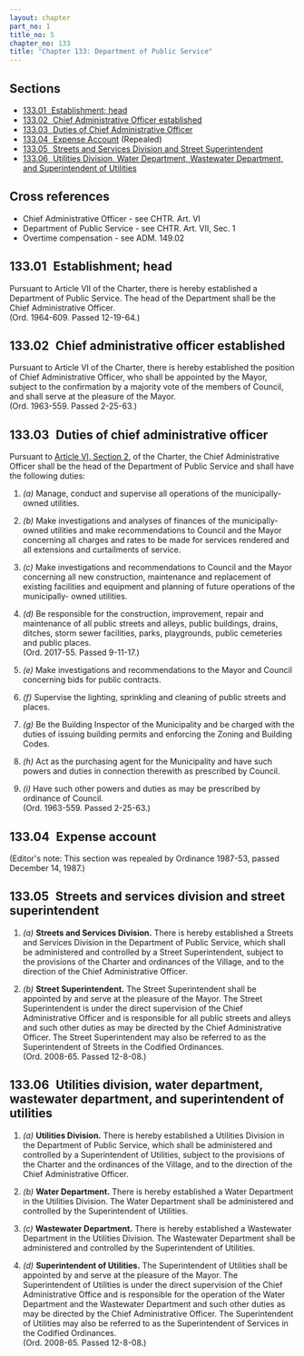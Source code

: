 ```yaml
---
layout: chapter
part_no: 1
title_no: 5
chapter_no: 133
title: "Chapter 133: Department of Public Service"
---
```


## Sections

* [133.01   Establishment; head](#13301-establishment-head)
* [133.02   Chief Administrative Officer established](#13302-chief-administrative-officer-established)
* [133.03   Duties of Chief Administrative Officer](#13303-duties-of-chief-administrative-officer)
* [133.04   Expense Account](#13304-expense-account) (Repealed)
* [133.05   Streets and Services Division and Street Superintendent](#13305-streets-and-services-division-and-street-superintendent)
* [133.06   Utilities Division, Water Department, Wastewater Department, and Superintendent of Utilities](#13306-utilities-division-water-department-wastewater-department-and-superintendent-of-utilities)

## Cross references

* Chief Administrative Officer - see CHTR. Art. VI
* Department of Public Service - see CHTR. Art. VII, Sec. 1
* Overtime compensation - see ADM. 149.02

## 133.01   Establishment; head

Pursuant to Article VII of the Charter, there is hereby established a Department
of Public Service. The head of the Department shall be the Chief Administrative
Officer.\
(Ord. 1964-609. Passed 12-19-64.)

## 133.02   Chief administrative officer established

Pursuant to Article VI of the Charter, there is hereby established the position
of Chief Administrative Officer, who shall be appointed by the Mayor, subject to
the confirmation by a majority vote of the members of Council, and shall serve
at the pleasure of the Mayor.\
(Ord. 1963-559. Passed 2-25-63.)

## 133.03   Duties of chief administrative officer

Pursuant to [Article VI, Section 2][], of the Charter, the Chief Administrative
Officer shall be the head of the Department of Public Service and shall have the
following duties:

1. _(a)_ Manage, conduct and supervise all operations of the municipally-owned
utilities.

2. _(b)_ Make investigations and analyses of finances of the municipally-owned
utilities and make recommendations to Council and the Mayor concerning all
charges and rates to be made for services rendered and all extensions and
curtailments of service.

3. _(c)_ Make investigations and recommendations to Council and the Mayor
concerning all new construction, maintenance and replacement of existing
facilities and equipment and planning of future operations of the municipally-
owned utilities.

4. _(d)_ Be responsible for the construction, improvement, repair and
maintenance of all public streets and alleys, public buildings, drains, ditches,
storm sewer facilities, parks, playgrounds, public cemeteries and public
places.\
(Ord. 2017-55. Passed 9-11-17.)

5. _(e)_ Make investigations and recommendations to the Mayor and Council
concerning bids for public contracts.

6. _(f)_ Supervise the lighting, sprinkling and cleaning of public streets and
places.

7. _(g)_ Be the Building Inspector of the Municipality and be charged with the
duties of issuing building permits and enforcing the Zoning and Building Codes.

8. _(h)_ Act as the purchasing agent for the Municipality and have such powers
and duties in connection therewith as prescribed by Council.

9. _(i)_ Have such other powers and duties as may be prescribed by ordinance of
Council.\
(Ord. 1963-559. Passed 2-25-63.)

## 133.04   Expense account

(Editor's note: This section was repealed by Ordinance 1987-53, passed December
14, 1987.)

## 133.05   Streets and services division and street superintendent

1. _(a)_ **Streets and Services Division.** There is hereby established a
Streets and Services Division in the Department of Public Service, which shall
be administered and controlled by a Street Superintendent, subject to the
provisions of the Charter and ordinances of the Village, and to the direction of
the Chief Administrative Officer.

2. _(b)_ **Street Superintendent.** The Street Superintendent shall be appointed
by and serve at the pleasure of the Mayor. The Street Superintendent is under
the direct supervision of the Chief Administrative Officer and is responsible
for all public streets and alleys and such other duties as may be directed by
the Chief Administrative Officer. The Street Superintendent may also be referred
to as the Superintendent of Streets in the Codified Ordinances.\
(Ord. 2008-65. Passed 12-8-08.)

## 133.06   Utilities division, water department, wastewater department, and superintendent of utilities

1. _(a)_ **Utilities Division.** There is hereby established a Utilities
Division in the Department of Public Service, which shall be administered and
controlled by a Superintendent of Utilities, subject to the provisions of the
Charter and the ordinances of the Village, and to the direction of the Chief
Administrative Officer.

2. _(b)_ **Water Department.** There is hereby established a Water Department in
the Utilities Division. The Water Department shall be administered and
controlled by the Superintendent of Utilities.

3. _(c)_ **Wastewater Department.** There is hereby established a Wastewater
Department in the Utilities Division. The Wastewater Department shall be
administered and controlled by the Superintendent of Utilities.

4. _(d)_ **Superintendent of Utilities.** The Superintendent of Utilities shall
be appointed by and serve at the pleasure of the Mayor. The Superintendent of
Utilities is under the direct supervision of the Chief Administrative Office and
is responsible for the operation of the Water Department and the Wastewater
Department and such other duties as may be directed by the Chief Administrative
Officer. The Superintendent of Utilities may also be referred to as the
Superintendent of Services in the Codified Ordinances.\
(Ord. 2008-65. Passed 12-8-08.)

[Article VI, Section 2]:</articles/article-vi-chief-administrative-officer/#section-vi-2-duties>
